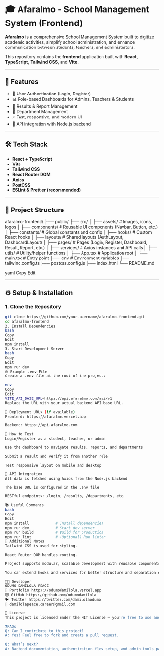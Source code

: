 # 🎓 Afaralmo - School Management System (Frontend)

**Afaralmo** is a comprehensive School Management System built to digitize academic activities, simplify school administration, and enhance communication between students, teachers, and administrators.

This repository contains the **frontend** application built with **React**, **TypeScript**, **Tailwind CSS**, and **Vite**.

---

## 🚀 Features

- 🔐 User Authentication (Login, Register)
- 📊 Role-based Dashboards for Admins, Teachers & Students
- 📝 Results & Report Management
- 🏫 Department Management
- ⚡ Fast, responsive, and modern UI
- 🔄 API integration with Node.js backend

---

## 🛠️ Tech Stack

- **React + TypeScript**
- **Vite**
- **Tailwind CSS**
- **React Router DOM**
- **Axios**
- **PostCSS**
- **ESLint & Prettier (recommended)**

---

## 🧩 Project Structure

afaralmo-frontend/
├── public/
├── src/
│ ├── assets/ # Images, icons, logos
│ ├── components/ # Reusable UI components (Navbar, Button, etc.)
│ ├── constants/ # Global constants and config
│ ├── hooks/ # Custom React hooks
│ ├── layouts/ # Shared layouts (AuthLayout, DashboardLayout)
│ ├── pages/ # Pages (Login, Register, Dashboard, Result, Report, etc.)
│ ├── services/ # Axios instances and API calls
│ ├── utils/ # Utility/helper functions
│ ├── App.tsx # Application root
│ └── main.tsx # Entry point
├── .env # Environment variables
├── tailwind.config.ts
├── postcss.config.js
├── index.html
└── README.md

yaml
Copy
Edit

---

## ⚙️ Setup & Installation

### 1. Clone the Repository

```bash
git clone https://github.com/your-username/afaralmo-frontend.git
cd afaralmo-frontend
2. Install Dependencies
bash
Copy
Edit
npm install
3. Start Development Server
bash
Copy
Edit
npm run dev
🌐 Example .env File
Create a .env file at the root of the project:

env
Copy
Edit
VITE_API_BASE_URL=https://api.afaralmo.com/api/v1
Replace the URL with your actual backend API base URL.

🔗 Deployment URLs (if available)
Frontend: https://afaralmo.vercel.app

Backend: https://api.afaralmo.com

🧪 How to Test
Login/Register as a student, teacher, or admin

Use the dashboard to navigate results, reports, and departments

Submit a result and verify it from another role

Test responsive layout on mobile and desktop

🤖 API Integration
All data is fetched using Axios from the Node.js backend

The base URL is configured in the .env file

RESTful endpoints: /login, /results, /departments, etc.

📚 Useful Commands
bash
Copy
Edit
npm install            # Install dependencies
npm run dev            # Start dev server
npm run build          # Build for production
npm run lint           # (Optional) Run linter
🧠 Additional Notes
Tailwind CSS is used for styling.

React Router DOM handles routing.

Project supports modular, scalable development with reusable components and layouts.

You can extend hooks and services for better structure and separation of concerns.

👨‍💻 Developer
ODUMO DAMILOLA PEACE
💼 Portfolio https://odumodamilola.vercel.app
🐱 GitHub https://github.com/odumodamilola
🐦 Twitter https://twitter.com/damilolaodumo
📧 damilolapeace.career@gmail.com

📃 License
This project is licensed under the MIT License – you're free to use and modify it.

❓FAQs
Q: Can I contribute to this project?
A: Yes! Feel free to fork and create a pull request.

Q: What’s next?
A: Backend documentation, authentication flow setup, and admin tools panel.